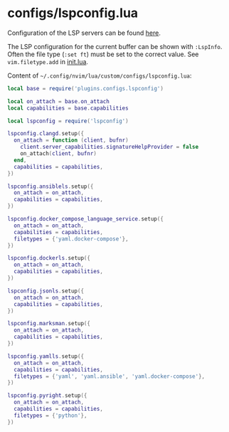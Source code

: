 # configs/lspconfig.lua

Configuration of the LSP servers can be found [here](https://github.com/neovim/nvim-lspconfig/blob/master/doc/server_configurations.md).

The LSP configuration for the current buffer can be shown with `:LspInfo`. Often the file type (`:set ft`) must be set to the correct value. See `vim.filetype.add` in [init.lua](init_lua.md).

Content of `~/.config/nvim/lua/custom/configs/lspconfig.lua`:

```lua
local base = require('plugins.configs.lspconfig')

local on_attach = base.on_attach
local capabilities = base.capabilities

local lspconfig = require('lspconfig')

lspconfig.clangd.setup({
  on_attach = function (client, bufnr)
    client.server_capabilities.signatureHelpProvider = false
    on_attach(client, bufnr)
  end,
  capabilities = capabilities,
})

lspconfig.ansiblels.setup({
  on_attach = on_attach,
  capabilities = capabilities,
})

lspconfig.docker_compose_language_service.setup({
  on_attach = on_attach,
  capabilities = capabilities,
  filetypes = {'yaml.docker-compose'},
})

lspconfig.dockerls.setup({
  on_attach = on_attach,
  capabilities = capabilities,
})

lspconfig.jsonls.setup({
  on_attach = on_attach,
  capabilities = capabilities,
})

lspconfig.marksman.setup({
  on_attach = on_attach,
  capabilities = capabilities,
})

lspconfig.yamlls.setup({
  on_attach = on_attach,
  capabilities = capabilities,
  filetypes = {'yaml', 'yaml.ansible', 'yaml.docker-compose'},
})

lspconfig.pyright.setup({
  on_attach = on_attach,
  capabilities = capabilities,
  filetypes = {'python'},
})
```
